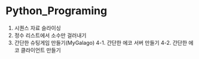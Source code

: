# Python_Programing

1. 시퀀스 자료 슬라이싱
2. 정수 리스트에서 소수만 걸러내기
3. 간단한 슈팅게임 만들기(MyGalago)
4-1. 간단한 에코 서버 만들기
4-2. 간단한 에코 클라이언트 만들기
